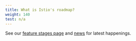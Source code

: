 ```yaml
---
title: What is Istio's roadmap?
weight: 140
test: n/a
---
```


See our [feature stages page](/about/feature-stages/)
and [news](/news) for latest happenings.
